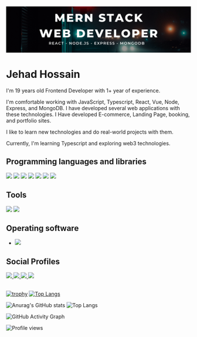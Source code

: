 ![I am a MERN Stack Web Developer](https://github.com/Zihad550/Zihad550/blob/main/Banner.png)

# Jehad Hossain
I'm 19 years old Frontend Developer with 1+ year of experience.

I'm comfortable working with JavaScript, Typescript, React, Vue, Node, Express, and MongoDB. I have developed several web applications with these technologies. I Have developed E-commerce, Landing Page, booking, and portfolio sites.

I like to learn new technologies and do real-world projects with them.

Currently, I'm learning Typescript and exploring web3 technologies.

## Programming languages and libraries

<img src="https://img.icons8.com/color/48/000000/javascript--v1.png"/>  <img src="https://img.icons8.com/color/48/000000/html-5--v1.png"/>  <img src="https://img.icons8.com/color/48/000000/css3.png"/>  <img src="https://img.icons8.com/color/48/000000/bootstrap.png"/>  <img src="https://img.icons8.com/ultraviolet/48/000000/react--v1.png"/>  <img src="https://img.icons8.com/color/48/000000/material-ui.png"/> <img src="https://img.icons8.com/color/48/000000/redux.png"/>

## Tools
 <img src="https://img.icons8.com/color/48/000000/git.png"/>  <img src="https://img.icons8.com/color/48/000000/visual-studio-code-2019.png"/>
 

## Operating software
* <img src="https://img.icons8.com/color/48/000000/ubuntu--v1.png"/>


## Social Profiles
<div> 
  <a href="https://github.com/Zihad550">
  <img  src="https://img.icons8.com/color/48/000000/github--v1.png"/> 
  </a>
  <a href="https://www.linkedin.com/in/zihad-hussain-439910216/">
  <img src="https://img.icons8.com/color/48/000000/linkedin.png"/>
  </a>
  <a href="https://www.facebook.com/zihad31hussain/">
   <img src="https://img.icons8.com/color/48/000000/facebook-new.png"/>
  </a>
  <a href="https://jehad-hossain.netlify.app/">
   <img src="https://img.icons8.com/fluency/48/000000/portfolio.png"/>
  </a>
</div>

<br/>




[![trophy](https://github-profile-trophy.vercel.app/?username=Zihad550)](https://github.com/ryo-ma/github-profile-trophy) 
[![Top Langs](https://github-readme-stats.vercel.app/api/top-langs/?username=Zihad550)](https://github.com/anuraghazra/github-readme-stats)  




 ![Anurag's GitHub stats](https://github-readme-stats.vercel.app/api?username=Zihad550&show_icons=true&theme=marko&row=1&column=2)  ![Top Langs](https://github-readme-streak-stats.herokuapp.com/?user=Zihad550&row=1&column=2)
 
 


![GitHub Activity Graph](https://activity-graph.herokuapp.com/graph?username=Zihad550)  



![Profile views](https://gpvc.arturio.dev/Zihad550)  
